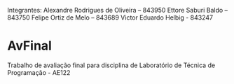 Integrantes:
Alexandre Rodrigues de Oliveira – 843950
Ettore Saburi Baldo – 843750
Felipe Ortiz de Melo – 843689
Victor Eduardo Helbig - 843247

# AvFinal
Trabalho de avaliação final para disciplina de Laboratório de Técnica de Programação - AE122
